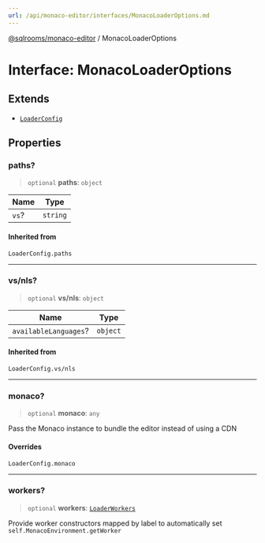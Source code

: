 ```yaml
---
url: /api/monaco-editor/interfaces/MonacoLoaderOptions.md
---
```

[@sqlrooms/monaco-editor](../index.md) / MonacoLoaderOptions

# Interface: MonacoLoaderOptions

## Extends

* [`LoaderConfig`](../type-aliases/LoaderConfig.md)

## Properties

### paths?

> `optional` **paths**: `object`

| Name | Type |
| ------ | ------ |
| `vs`? | `string` |

#### Inherited from

`LoaderConfig.paths`

***

### vs/nls?

> `optional` **vs/nls**: `object`

| Name | Type |
| ------ | ------ |
| `availableLanguages`? | `object` |

#### Inherited from

`LoaderConfig.vs/nls`

***

### monaco?

> `optional` **monaco**: `any`

Pass the Monaco instance to bundle the editor instead of using a CDN

#### Overrides

`LoaderConfig.monaco`

***

### workers?

> `optional` **workers**: [`LoaderWorkers`](LoaderWorkers.md)

Provide worker constructors mapped by label to automatically set
`self.MonacoEnvironment.getWorker`
